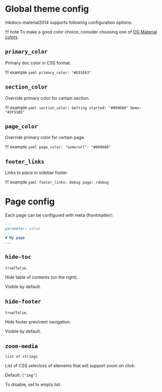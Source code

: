 # Global theme config

mkdocs-material2014 supports following configuration options.

!!! note
    To make a good color choice, consider choosing one of 
    [OG Material colors](https://m1.material.io/style/color.html#color-color-palette).

## `primary_color`

Primary doc color in CSS format.

!!! example
    ```yaml
    primary_color: "#E91E63"
    ```

## `section_color`

Override primary color for certain section.

!!! example
    ```yaml
    section_color:
        Getting started: "#009688"
        Demo: "#3F51B5"
    ```

## `page_color`

Override primary color for certain page.

!!! example
    ```yaml
    page_color:
        "some/url": "#009688"
    ```

## `footer_links`

Links to place in sidebar footer.

!!! example
    ```yaml
    footer_links:
        Debug page: /debug
    ```

# Page config

Each page can be configured with meta (frontmatter):

```md
---
parameter: value
---
# My page
...
```

## `hide-toc`

`true`/`false`.

Hide table of contents (on the right).

Visible by default.

## `hide-footer`

`true`/`false`.

Hide footer prev/next navigation.

Visible by default.

## `zoom-media`

`list of strings`

List of CSS selectors of elements that will support zoom on click.

Default: `["img"]`

To disable, set to empty list.
